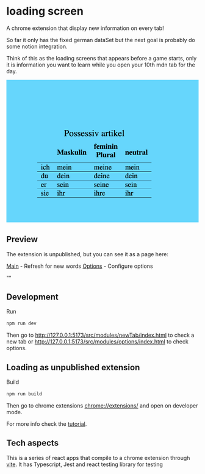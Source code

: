 # loading screen

A chrome extension that display new information on every tab!

So far it only has the fixed german dataSet but the next goal is probably do some notion integration.

Think of this as the loading screens that appears before a game starts, only it is information you want to learn while you open your 10th mdn tab for the day.

![loading example](./docs/loadingExample.png)

## Preview

The extension is unpublished, but you can see it as a page here:

[Main](https://drfabio.github.io/loading-screen-extension-gh-pages/src/modules/newTab/) - Refresh for new words
[Options](https://drfabio.github.io/loading-screen-extension-gh-pages/src/modules/options/) - Configure options

""

## Development

Run

```sh
npm run dev
```

Then go to http://127.0.0.1:5173/src/modules/newTab/index.html to check a new tab or http://127.0.0.1:5173/src/modules/options/index.html to check options.

## Loading as unpublished extension

Build

```sh
npm run build
```

Then go to chrome extensions [chrome://extensions/](chrome://extensions/) and open on developer mode.

For more info check the [tutorial](https://developer.chrome.com/docs/extensions/mv2/getstarted/#manifest).

## Tech aspects

This is a series of react apps that compile to a chrome extension through [vite](https://vitejs.dev/).
It has Typescript, Jest and react testing library for testing

